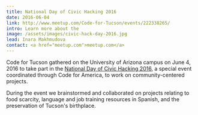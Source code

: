 ```yaml
---
title: National Day of Civic Hacking 2016
date: 2016-06-04
link: http://www.meetup.com/Code-for-Tucson/events/222338265/
intro: Learn more about the
image: /assets/images/civic-hack-day-2016.jpg
lead: Inara Makhmudova
contact: <a href="meetup.com">meetup.com</a>
---
```


Code for Tucson gathered on the University of Arizona campus on June 4, 2016 to take part in the
[National Day of Civic Hacking 2016](https://www.codeforamerica.org/events/national-day-2016), a
special event coordinated through Code for America, to work on community-centered projects.

During the event we brainstormed and collaborated on projects relating to food scarcity, language
and job training resources in Spanish, and the preservation of Tucson's birthplace.
